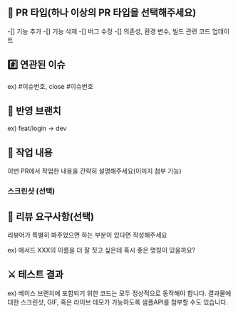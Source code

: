 ## 🎲 PR 타입(하나 이상의 PR 타입을 선택해주세요)
-[] 기능 추가
-[] 기능 삭제
-[] 버그 수정
-[] 의존성, 환경 변수, 빌드 관련 코드 업데이트

## #️⃣ 연관된 이슈
ex) #이슈번호, close #이슈번호

## 💙 반영 브랜치
ex) feat/login -> dev

## 📝 작업 내용
이번 PR에서 작업한 내용을 간략히 설명해주세요(이미지 첨부 가능)

### 스크린샷 (선택)


## 💬 리뷰 요구사항(선택)
리뷰어가 특별히 봐주었으면 하는 부분이 있다면 작성해주세요

ex) 메서드 XXX의 이름을 더 잘 짓고 싶은데 혹시 좋은 명칭이 있을까요?

## ⚔️ 테스트 결과
ex) 베이스 브랜치에 포함되기 위한 코드는 모두 정상적으로 동작해야 합니다. 결과물에 대한 스크린샷, GIF, 혹은 라이브 데모가 가능하도록 샘플API를 첨부할 수도 있습니다.
